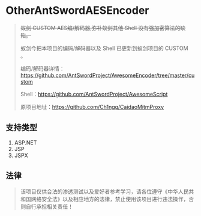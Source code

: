 # OtherAntSwordAESEncoder
> ~~蚁剑 CUSTOM AES编/解码器,弥补蚁剑其他 Shell 没有强加密算法的缺陷。~~
>
> 蚁剑今把本项目的编码/解码器以及 Shell 已更新到蚁剑项目的 CUSTOM 。
>
> 编码/解码器详情：https://github.com/AntSwordProject/AwesomeEncoder/tree/master/custom
>
>
> Shell：https://github.com/AntSwordProject/AwesomeScript
>
> 原项目地址：https://github.com/Ch1ngg/CaidaoMitmProxy

## 支持类型
1. ASP.NET
2. JSP
3. JSPX

## 法律
> 该项目仅供合法的渗透测试以及爱好者参考学习，请各位遵守《中华人民共和国网络安全法》以及相应地方的法律，禁止使用该项目进行违法操作，否则自行承担相关责任！
